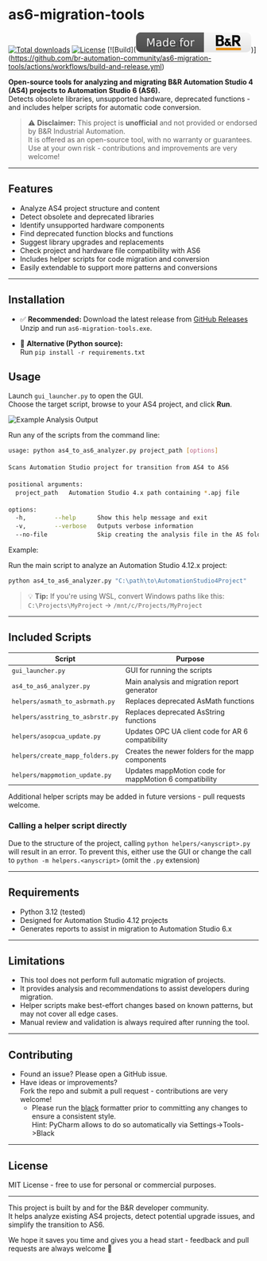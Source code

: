 # as6-migration-tools

[![Total downloads](https://img.shields.io/github/downloads/br-automation-community/as6-migration-tools/total.svg)](https://github.com/br-automation-community/as6-migration-tools/releases)
[![License](https://img.shields.io/github/license/br-automation-community/as6-migration-tools.svg)](https://github.com/br-automation-community/as6-migration-tools/blob/main/LICENSE)
[![Build]([![Made For B&R](https://github.com/hilch/BandR-badges/blob/main/Made-For-BrAutomation.svg)](https://www.br-automation.com))](https://github.com/br-automation-community/as6-migration-tools/actions/workflows/build-and-release.yml)

**Open-source tools for analyzing and migrating B&R Automation Studio 4 (AS4) projects to Automation Studio 6 (AS6).**  
Detects obsolete libraries, unsupported hardware, deprecated functions - and includes helper scripts for automatic code conversion.

> ⚠️ **Disclaimer:** This project is **unofficial** and not provided or endorsed by B&R Industrial Automation.  
> It is offered as an open-source tool, with no warranty or guarantees.  
> Use at your own risk - contributions and improvements are very welcome!

---

## Features

- Analyze AS4 project structure and content
- Detect obsolete and deprecated libraries
- Identify unsupported hardware components
- Find deprecated function blocks and functions
- Suggest library upgrades and replacements
- Check project and hardware file compatibility with AS6
- Includes helper scripts for code migration and conversion  
- Easily extendable to support more patterns and conversions

---

## Installation

- ✅ **Recommended:** Download the latest release from [GitHub Releases](https://github.com/br-automation-community/as6-migration-tools/releases/)  
  Unzip and run `as6-migration-tools.exe`.

- 🐍 **Alternative (Python source):**  
  Run `pip install -r requirements.txt`

## Usage

Launch `gui_launcher.py` to open the GUI.  
Choose the target script, browse to your AS4 project, and click **Run**.

![Example Analysis Output](docs/gui1.png)

Run any of the scripts from the command line:

```bash
usage: python as4_to_as6_analyzer.py project_path [options]

Scans Automation Studio project for transition from AS4 to AS6

positional arguments:
  project_path   Automation Studio 4.x path containing *.apj file

options:
  -h,        --help      Show this help message and exit
  -v,        --verbose   Outputs verbose information
  --no-file              Skip creating the analysis file in the AS folder

```

Example:

Run the main script to analyze an Automation Studio 4.12.x project:

```bash
python as4_to_as6_analyzer.py "C:\path\to\AutomationStudio4Project"
```

> 💡 **Tip:** If you're using WSL, convert Windows paths like this:  
> `C:\Projects\MyProject` → `/mnt/c/Projects/MyProject`

---

## Included Scripts

| Script                           | Purpose                                                |
|----------------------------------|--------------------------------------------------------|
| `gui_launcher.py`                | GUI for running the scripts                            |
| `as4_to_as6_analyzer.py`         | Main analysis and migration report generator           |
| `helpers/asmath_to_asbrmath.py`  | Replaces deprecated AsMath functions                   |
| `helpers/asstring_to_asbrstr.py` | Replaces deprecated AsString functions                 |
| `helpers/asopcua_update.py`      | Updates OPC UA client code for AR 6 compatibility      |
| `helpers/create_mapp_folders.py` | Creates the newer folders for the mapp components      |
| `helpers/mappmotion_update.py`   | Updates mappMotion code for mappMotion 6 compatibility |

Additional helper scripts may be added in future versions - pull requests welcome.

### Calling a helper script directly

Due to the structure of the project, calling `python helpers/<anyscript>.py` will result in an error.
To prevent this, either use the GUI or change the call to `python -m helpers.<anyscript>` (omit the `.py` extension)

---

## Requirements

- Python 3.12 (tested)
- Designed for Automation Studio 4.12 projects
- Generates reports to assist in migration to Automation Studio 6.x

---

## Limitations

- This tool does not perform full automatic migration of projects.
- It provides analysis and recommendations to assist developers during migration.
- Helper scripts make best-effort changes based on known patterns, but may not cover all edge cases.
- Manual review and validation is always required after running the tool.

---

## Contributing

- Found an issue? Please open a GitHub issue.
- Have ideas or improvements?  
  Fork the repo and submit a pull request - contributions are very welcome!
  - Please run the [black](https://black.readthedocs.io/en/stable/) formatter prior to committing any changes to ensure a consistent style. \
    Hint: PyCharm allows to do so automatically via Settings->Tools->Black

---

## License

MIT License - free to use for personal or commercial purposes.

---

This project is built by and for the B&R developer community.  
It helps analyze existing AS4 projects, detect potential upgrade issues, and simplify the transition to AS6.

We hope it saves you time and gives you a head start - feedback and pull requests are always welcome 🚀
